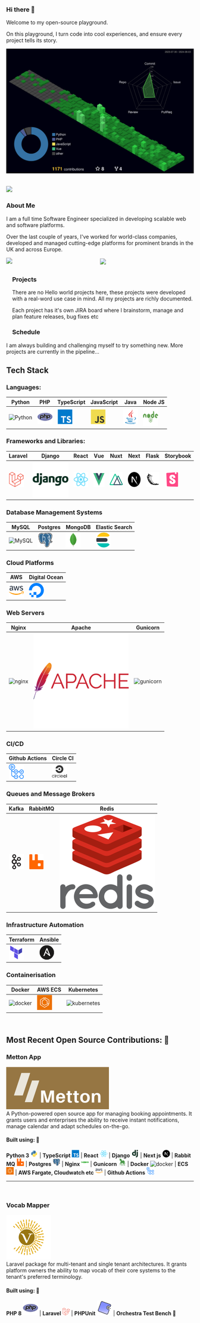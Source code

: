 ### Hi there 👋

Welcome to my open-source playground. 

On this playground, I turn code into cool experiences, and ensure every project tells its story.

![](./profile-3d-contrib/profile-night-green.svg)

<br/>
<a href="https://visitorbadge.io/status?path=https%3A%2F%2Fgithub.com%2FMonamoxie"><img src="https://api.visitorbadge.io/api/visitors?path=https%3A%2F%2Fgithub.com%2FMonamoxie&labelColor=%23bbaa66&countColor=%23263759" /></a>

### About Me
I am a full time Software Engineer specialized in developing scalable web and software platforms. 

Over the last couple of years, I've worked for world-class companies, developed and managed cutting-edge platforms for prominent brands in the UK and across Europe.

<div align="center" style="margin-bottom:30px">

<a href="https://github.com/Monamoxie">
<img height=200 align="center" src="https://media.giphy.com/media/v1.Y2lkPTc5MGI3NjExZmg5MmZiNmxxb3phZHE1aWtucmt2ZWQzY3pjYzgzd3dhNHo1dm5tNiZlcD12MV9pbnRlcm5hbF9naWZfYnlfaWQmY3Q9Zw/qgQUggAC3Pfv687qPC/giphy.gif" />
</a>

<a href="https://github.com/Monamoxie">
 <img height=200 align="left" src="https://streak-stats.demolab.com?user=monamoxie&theme=whatsapp-light" />
</a>
</div>

### Projects
There are no Hello world projects here, these projects were developed with a real-word use case in mind. All my projects are richly documented. 

Each project has it's own JIRA board where I brainstorm, manage and plan feature releases, bug fixes etc

### Schedule
I am always building and challenging myself to try something new. More projects are currently in the pipeline...

## Tech Stack
<div>

### Languages:
| Python   | PHP      | TypeScript | JavaScript | Java | Node JS
|----------|----------|------------|------------|------|----|
|  <img src="https://techstack-generator.vercel.app/python-icon.svg" title="Python" alt="Python" width="40" height="40"/> |  <img src="https://raw.githubusercontent.com/devicons/devicon/master/icons/php/php-original.svg" height="40" title="PHP" alt="PHP" width="40"/> |  <img src="https://raw.githubusercontent.com/devicons/devicon/master/icons/typescript/typescript-original.svg" title="TypeScript" alt="TypeScript" width="40" height="40"/>|  <img src="https://raw.githubusercontent.com/devicons/devicon/master/icons/javascript/javascript-original.svg" title="JavaScript" alt="JavaScript" width="40" height="40"/>|<img src="https://raw.githubusercontent.com/devicons/devicon/master/icons/java/java-original.svg" title="Java" alt="Java" width="40" height="40"/> | <img src="https://raw.githubusercontent.com/devicons/devicon/master/icons/nodejs/nodejs-plain-wordmark.svg" title="nodejs" alt="nodejs"  width="40" height="50"/> |

### Frameworks and Libraries:
| Laravel   | Django      | React | Vue | Nuxt | Next | Flask | Storybook |
|----------|----------|------------|------------|------| ----| ---|---|
|  <img src="https://raw.githubusercontent.com/devicons/devicon/master/icons/laravel/laravel-original.svg" title="Laravel" alt="Laravel" width="40" height="40"/> |  <img src="https://raw.githubusercontent.com/devicons/devicon/master/icons/django/django-plain-wordmark.svg" title="django" alt="django" />  |  <img src="https://raw.githubusercontent.com/devicons/devicon/master/icons/react/react-original.svg" title="React" alt="React" width="40" height="40"/>| <img src="https://raw.githubusercontent.com/devicons/devicon/master/icons/vuejs/vuejs-original.svg" title="VueJs" alt="VueJs"   width="40" height="40"/> | <img src="https://raw.githubusercontent.com/devicons/devicon/master/icons/nuxtjs/nuxtjs-original.svg" title="Nuxt" alt="Nuxt" width="40" height="40"/> |<img src="https://raw.githubusercontent.com/devicons/devicon/master/icons/nextjs/nextjs-original.svg" title="Next" alt="Next" width="40" height="40"/> |<img src="https://raw.githubusercontent.com/devicons/devicon/master/icons/flask/flask-original.svg" title="Flask" alt="Flask" width="40" height="40"/> | <img src="https://raw.githubusercontent.com/devicons/devicon/master/icons/storybook/storybook-original.svg" title="Storybook" alt="Storybook" width="40" height="40"/> |

 ### Database Management Systems
| MySQL   | Postgres      | MongoDB | Elastic Search |
|----------|----------|------------|------------|
|  <img src="https://techstack-generator.vercel.app/mysql-icon.svg" title="MySQL" alt="MySQL"  width="40" height="40"/> | <img src="https://raw.githubusercontent.com/devicons/devicon/master/icons/postgresql/postgresql-original.svg" title="PostgresSql" alt="PostgreSql"  width="40" height="40"/> | <img src="https://raw.githubusercontent.com/devicons/devicon/master/icons/mongodb/mongodb-original.svg" title="JavaScript" alt="JavaScript" width="40" height="40"/>| <img src="https://raw.githubusercontent.com/devicons/devicon/master/icons/elasticsearch/elasticsearch-original.svg" title="elasticsearch" alt="elasticsearch"  width="40" height="40"/> |

### Cloud Platforms 
| AWS   | Digital Ocean   
|----------|----------|
|  <img src="https://raw.githubusercontent.com/devicons/devicon/master/icons/amazonwebservices/amazonwebservices-original-wordmark.svg" title="Amazon Web Services" alt="Amazon Web Services"  width="40" height="40"/> | <img src="https://raw.githubusercontent.com/devicons/devicon/master/icons/digitalocean/digitalocean-original.svg" title="PostgresSql" alt="PostgreSql"  width="40" height="40"/> |

   
### Web Servers 
| Nginx   | Apache | Gunicorn   
|----------|----------|------|
|  <img src="https://techstack-generator.vercel.app/nginx-icon.svg" title="nginx" alt="nginx"  width="40" height="50"/> | <img src="https://raw.githubusercontent.com/devicons/devicon/master/icons/apache/apache-original-wordmark.svg" title="apache" alt="apache" /> | <img src="https://img.shields.io/badge/-Gunicorn-499848?style=flat&logo=gunicorn&logoColor=white" title="apache" alt="gunicorn" /> 


### CI/CD 
| Github Actions | Circle CI  
|----------|----------|
|<img src="https://raw.githubusercontent.com/devicons/devicon/master/icons/githubactions/githubactions-plain.svg" title="Amazon Web Services" alt="Amazon Web Services"  width="40" height="40"/> | <img src="https://raw.githubusercontent.com/devicons/devicon/master/icons/circleci/circleci-plain-wordmark.svg" title="circleci" alt="circleci"  width="40" height="40"/> |

### Queues and Message Brokers
| Kafka | RabbitMQ | Redis |
|----------|-------|-------|
|  <img src="https://raw.githubusercontent.com/devicons/devicon/master/icons/apachekafka/apachekafka-original.svg" title="kafka" alt="kafka"  width="40" height="40"/> | <img src="https://raw.githubusercontent.com/devicons/devicon/master/icons/rabbitmq/rabbitmq-original.svg" title="rabbitmq" alt="rabbitmq" height="40"/> | <img src="https://raw.githubusercontent.com/devicons/devicon/master/icons/redis/redis-original-wordmark.svg" title="rabbitmq" alt="rabbitmq"> 

 
### Infrastructure Automation
| Terraform | Ansible
|----------|----------|
|  <img src="https://raw.githubusercontent.com/devicons/devicon/master/icons/terraform/terraform-original.svg" title="terraform" alt="terraform"  width="40" height="40"/> | <img src="https://raw.githubusercontent.com/devicons/devicon/master/icons/ansible/ansible-original.svg" title="ansible" alt="ansible"  width="40" height="40"/> |
</div>

 ### Containerisation
| Docker | AWS ECS | Kubernetes
|----------|----------|--------|
|  <img src="https://techstack-generator.vercel.app/docker-icon.svg" title="docker" alt="docker" width="40" height="40"/> | <img src="/assets/Arch_Amazon-Elastic-Container-Service_48.svg" title="ecs" alt="ecs"  width="40" height="40"/> | <img src="https://techstack-generator.vercel.app/kubernetes-icon.svg" title="kubernetes" alt="kubernetes"  width="40" height="40"/> 
</div>

<br/>

## Most Recent Open Source Contributions: 🥇
  <!-- START Project 1 -->
 ### Metton App
  <div><a href="https://github.com/Monamoxie/metton-app" target="_blank"><img src="assets/logo.png"></a></div>
  <div>A Python-powered open source app for managing booking appointments. 
  It grants users and enterprises the ability to receive instant notifications, manage calendar and adapt schedules on-the-go.
  </div>

#### Built using: 🚀

  <div>
  <b>Python 3</b> <img src="https://raw.githubusercontent.com/devicons/devicon/master/icons/python/python-original.svg" title="Python" alt="Python" width="20" height="20"/> | <b>TypeScript </b> <img src="https://raw.githubusercontent.com/devicons/devicon/master/icons/typescript/typescript-original.svg" title="TypeScript" alt="TypeScript" width="20" height="20"/> | <b>React</b> <img src="https://raw.githubusercontent.com/devicons/devicon/master/icons/react/react-original.svg" title="React" alt="React" width="20" height="20"/> | <b>Django</b> <img src="https://raw.githubusercontent.com/devicons/devicon/master/icons/django/django-plain.svg" title="django" alt="django" width="20" height="20"/> | <b>Next js</b> <img src="https://raw.githubusercontent.com/devicons/devicon/master/icons/nextjs/nextjs-original.svg" title="Next" alt="Next" width="20" height="20"/> | <b>Rabbit MQ</b> <img src="https://raw.githubusercontent.com/devicons/devicon/master/icons/rabbitmq/rabbitmq-original.svg" title="rabbitmq" alt="rabbitmq" width="20" height="20"/> | 
  <b>Postgres</b> <img src="https://raw.githubusercontent.com/devicons/devicon/master/icons/postgresql/postgresql-original.svg" title="PostgresSql" alt="PostgreSql"  width="20" height="20"/> | <b>Nginx</b> <img src="https://raw.githubusercontent.com/devicons/devicon/master/icons/nginx/nginx-original.svg" title="nginx" alt="nginx"  width="20" height="20"/> | <b>Gunicorn</b> <img src="assets/gunicorn.svg" title="apache" alt="gunicorn" width="20" height="20"/> | <b>Docker</b> <img src="https://techstack-generator.vercel.app/docker-icon.svg" title="docker" alt="docker" width="20" height="20"/> | <b>ECS</b> <img src="assets/Arch_Amazon-Elastic-Container-Service_48.svg" title="ecs" alt="ecs" width="20" height="20"/> | <b>AWS Fargate, Cloudwatch etc</b> <img src="https://raw.githubusercontent.com/devicons/devicon/master/icons/amazonwebservices/amazonwebservices-original-wordmark.svg" title="Amazon Web Services" alt="Amazon Web Services"  width="20" height="20"/> | 
  <b>Github Actions</b>  <img src="https://raw.githubusercontent.com/devicons/devicon/master/icons/githubactions/githubactions-plain.svg" title="Amazon Web Services" alt="Amazon Web Services"  width="20" height="20"/> 
</div>
<hr/> 
<br/> 

<!-- ------------------------------------ -->
 <!-- START Project 2 -->
  ### Vocab Mapper
  <div><a href="https://github.com/Monamoxie/vocab-mapper" target="_blank"><img src="assets/logo-vocab-mapper.png"></a></div>
  <div>Laravel package for multi-tenant and single tenant architectures. It grants platform owners the ability to map vocab of their core systems to the tenant's preferred terminology.
  </div>

#### Built using: 🚀

  <div>
  <b>PHP 8</b> <img src="https://raw.githubusercontent.com/devicons/devicon/master/icons/php/php-original.svg" height="40" title="PHP" alt="PHP" height="20"/> | <b>Laravel </b> <img src="https://raw.githubusercontent.com/devicons/devicon/master/icons/laravel/laravel-original.svg" title="Laravel" alt="Laravel" width="20" height="20"/> |  <b>PHPUnit</b> <img src="assets/phpunit.svg" height="40" title="PHP" alt="PHP" height="10"/> | <b>Orchestra Test Bench </b> 🚀 
</div>

<br> <br >
<div>
 
</div>